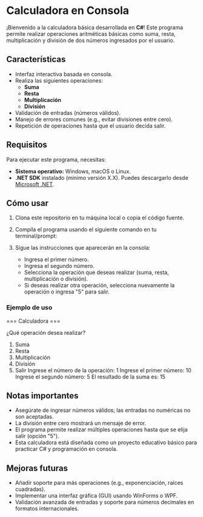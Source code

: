 # Calculadora en Consola

¡Bienvenido a la calculadora básica desarrollada en **C#**! Este programa permite realizar operaciones aritméticas básicas como suma, resta, multiplicación y división de dos números ingresados por el usuario.

## Características

- Interfaz interactiva basada en consola.
- Realiza las siguientes operaciones:
  - **Suma**
  - **Resta**
  - **Multiplicación**
  - **División**
- Validación de entradas (números válidos).
- Manejo de errores comunes (e.g., evitar divisiones entre cero).
- Repetición de operaciones hasta que el usuario decida salir.

## Requisitos

Para ejecutar este programa, necesitas:

- **Sistema operativo:** Windows, macOS o Linux.
- **.NET SDK** instalado (mínimo versión X.X).
  Puedes descargarlo desde [Microsoft .NET](https://dotnet.microsoft.com/download).

## Cómo usar

1. Clona este repositorio en tu máquina local o copia el código fuente.
2. Compila el programa usando el siguiente comando en tu terminal/prompt:

3. Sigue las instrucciones que aparecerán en la consola:
   - Ingresa el primer número.
   - Ingresa el segundo número.
   - Selecciona la operación que deseas realizar (suma, resta, multiplicación o división).
   - Si deseas realizar otra operación, selecciona nuevamente la operación o ingresa "5" para salir.

### Ejemplo de uso

=== Calculadora ===

¿Qué operación desea realizar?

1. Suma
2. Resta
3. Multiplicación
4. División
5. Salir
   Ingrese el número de la operación: 1
   Ingrese el primer número: 10
   Ingrese el segundo número: 5
   El resultado de la suma es: 15

## Notas importantes

- Asegúrate de ingresar números válidos; las entradas no numéricas no son aceptadas.
- La división entre cero mostrará un mensaje de error.
- El programa permite realizar múltiples operaciones hasta que se elija salir (opción "5").
- Esta calculadora está diseñada como un proyecto educativo básico para practicar C# y programación en consola.

## Mejoras futuras

- Añadir soporte para más operaciones (e.g., exponenciación, raíces cuadradas).
- Implementar una interfaz gráfica (GUI) usando WinForms o WPF.
- Validación avanzada de entradas y soporte para números decimales en formatos internacionales.
